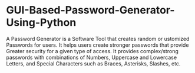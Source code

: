 # GUI-Based-Password-Generator-Using-Python
A Password Generator is a Software Tool that creates random or ustomized Passwords for users.
It helps users create stronger passwords that provide Greater security for a given type of access.
It provides complex/strong passwords with combinations of Numbers, Uppercase and Lowercase Letters, and Special Characters such as Braces, Asterisks, Slashes, etc.
